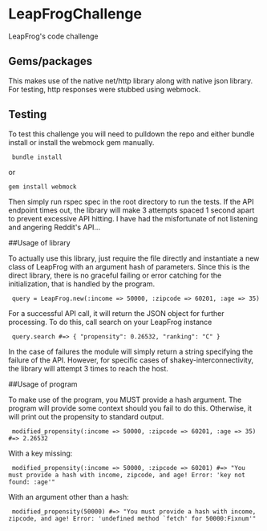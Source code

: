 # LeapFrogChallenge
LeapFrog's code challenge

## Gems/packages
This makes use of the native net/http library along with native json library. For testing, http responses were stubbed using webmock.

## Testing
To test this challenge you will need to pulldown the repo and either bundle install or install the webmock gem manually.
<pre><code> bundle install </code></pre>
or
<pre><code>gem install webmock</code></pre>

Then simply run rspec spec in the root directory to run the tests. If the API endpoint times out, the library will make 3 attempts spaced 1 second apart to prevent excessive API hitting. I have had the misfortunate of not listening and angering Reddit's API...

##Usage of library

To actually use this library, just require the file directly and instantiate a new class of LeapFrog with an argument hash of parameters. Since this is the direct library, there is no graceful failing or error catching for the initialization, that is handled by the program.
<pre><code> query = LeapFrog.new(:income => 50000, :zipcode => 60201, :age => 35) </code></pre>

For a successful API call, it will return the JSON object for further processing. To do this, call search on your LeapFrog instance
<pre><code> query.search #=> { "propensity": 0.26532, "ranking": "C" } </code></pre>

In the case of failures the module will simply return a string specifying the failure of the API. However, for specific cases of shakey-interconnectivity, the library will attempt 3 times to reach the host.

##Usage of program

To make use of the program, you MUST provide a hash argument. The program will provide some context should you fail to do this. Otherwise, it will print out the propensity to standard output.

<pre><code> modified_propensity(:income => 50000, :zipcode => 60201, :age => 35) #=> 2.26532 </code></pre>

With a key missing: 

<pre><code> modified_propensity(:income => 50000, :zipcode => 60201) #=> "You must provide a hash with income, zipcode, and age! Error: 'key not found: :age'" </code></pre>

With an argument other than a hash:

<pre><code> modified_propensity(50000) #=> "You must provide a hash with income, zipcode, and age! Error: 'undefined method `fetch' for 50000:Fixnum'" </code></pre>
